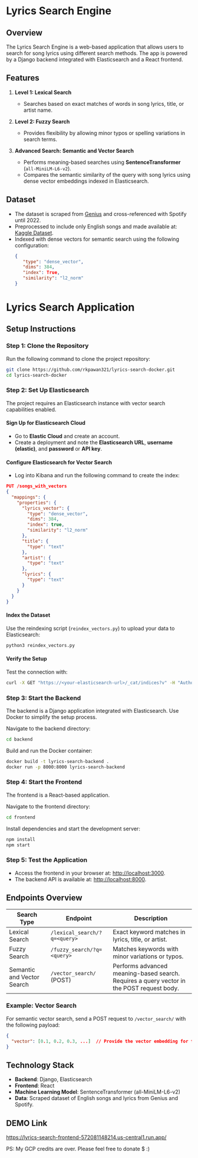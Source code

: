 # Lyrics Search Engine

## **Overview**
The Lyrics Search Engine is a web-based application that allows users to search for song lyrics using different search methods. The app is powered by a Django backend integrated with Elasticsearch and a React frontend.

## **Features**
1. **Level 1: Lexical Search**  
   - Searches based on exact matches of words in song lyrics, title, or artist name.

2. **Level 2: Fuzzy Search**  
   - Provides flexibility by allowing minor typos or spelling variations in search terms.

3. **Advanced Search: Semantic and Vector Search**  
   - Performs meaning-based searches using **SentenceTransformer** (`all-MiniLM-L6-v2`).
   - Compares the semantic similarity of the query with song lyrics using dense vector embeddings indexed in Elasticsearch.

## **Dataset**
- The dataset is scraped from [Genius](https://genius.com/) and cross-referenced with Spotify until 2022.
- Preprocessed to include only English songs and made available at: [Kaggle Dataset](https://www.kaggle.com/datasets/pawankondebai/english-songs-and-lyrics).
- Indexed with dense vectors for semantic search using the following configuration:
   ```json
   {
      "type": "dense_vector",
      "dims": 384,
      "index": True,
      "similarity": "l2_norm"
   }


# Lyrics Search Application

## Setup Instructions

### Step 1: Clone the Repository
Run the following command to clone the project repository:

```bash
git clone https://github.com/rkpawan321/lyrics-search-docker.git
cd lyrics-search-docker
```

### Step 2: Set Up Elasticsearch
The project requires an Elasticsearch instance with vector search capabilities enabled.

#### Sign Up for Elasticsearch Cloud
- Go to **Elastic Cloud** and create an account.
- Create a deployment and note the **Elasticsearch URL**, **username (elastic)**, and **password** or **API key**.

#### Configure Elasticsearch for Vector Search
- Log into Kibana and run the following command to create the index:

```json
PUT /songs_with_vectors
{
  "mappings": {
    "properties": {
      "lyrics_vector": {
        "type": "dense_vector",
        "dims": 384,
        "index": true,
        "similarity": "l2_norm"
      },
      "title": {
        "type": "text"
      },
      "artist": {
        "type": "text"
      },
      "lyrics": {
        "type": "text"
      }
    }
  }
}
```

#### Index the Dataset
Use the reindexing script (`reindex_vectors.py`) to upload your data to Elasticsearch:

```bash
python3 reindex_vectors.py
```

#### Verify the Setup
Test the connection with:

```bash
curl -X GET "https://<your-elasticsearch-url>/_cat/indices?v" -H "Authorization: ApiKey <your-api-key>"
```

### Step 3: Start the Backend
The backend is a Django application integrated with Elasticsearch. Use Docker to simplify the setup process.

Navigate to the backend directory:

```bash
cd backend
```

Build and run the Docker container:

```bash
docker build -t lyrics-search-backend .
docker run -p 8000:8000 lyrics-search-backend
```

### Step 4: Start the Frontend
The frontend is a React-based application.

Navigate to the frontend directory:

```bash
cd frontend
```

Install dependencies and start the development server:

```bash
npm install
npm start
```

### Step 5: Test the Application
- Access the frontend in your browser at: [http://localhost:3000](http://localhost:3000).
- The backend API is available at: [http://localhost:8000](http://localhost:8000).

## Endpoints Overview

| Search Type           | Endpoint                    | Description                                                      |
|-----------------------|-----------------------------|------------------------------------------------------------------|
| Lexical Search        | `/lexical_search/?q=<query>` | Exact keyword matches in lyrics, title, or artist.               |
| Fuzzy Search          | `/fuzzy_search/?q=<query>`  | Matches keywords with minor variations or typos.                 |
| Semantic and Vector Search | `/vector_search/` (POST)    | Performs advanced meaning-based search. Requires a query vector in the POST request body. |

### Example: Vector Search
For semantic vector search, send a POST request to `/vector_search/` with the following payload:

```json
{
  "vector": [0.1, 0.2, 0.3, ...]  // Provide the vector embedding for the search
}
```

## Technology Stack
- **Backend**: Django, Elasticsearch
- **Frontend**: React
- **Machine Learning Model**: SentenceTransformer (all-MiniLM-L6-v2)
- **Data**: Scraped dataset of English songs and lyrics from Genius and Spotify.

## DEMO Link
https://lyrics-search-frontend-572081148214.us-central1.run.app/


PS: My GCP credits are over. Please feel free to donate $ :)



